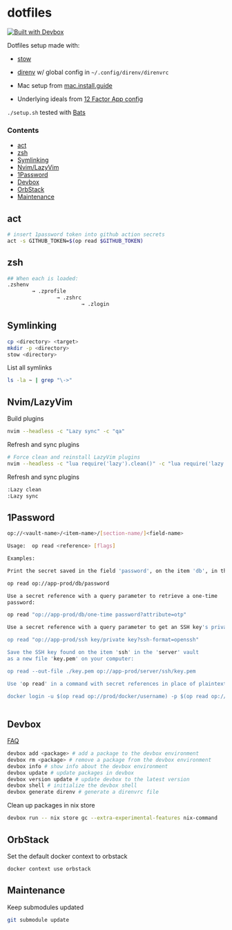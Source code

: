 # dotfiles

[![Built with Devbox](https://www.jetify.com/img/devbox/shield_moon.svg)](https://www.jetify.com/devbox/docs/contributor-quickstart/)

Dotfiles setup made with:
- [stow](https://www.gnu.org/software/stow/)

- [direnv](https://direnv.net) w/ global config in `~/.config/direnv/direnvrc`

- Mac setup from [mac.install.guide](https://mac.install.guide/)

- Underlying ideals from [12 Factor App config](https://12factor.net/config)

`./setup.sh` tested with [Bats](https://github.com/bats-core/bats-core)

### Contents
- [act](#act)
- [zsh](#zsh)
- [Symlinking](#symlinking)
- [Nvim/LazyVim](#nvimlazyvim)
- [1Password](#1password)
- [Devbox](#devbox)
- [OrbStack](#orbstack)
- [Maintenance](#maintenance)

## act

```bash
# insert 1password token into github action secrets
act -s GITHUB_TOKEN=$(op read $GITHUB_TOKEN)
```

## zsh

```bash
## When each is loaded:
.zshenv
        → .zprofile
                → .zshrc 
                        → .zlogin
```

## Symlinking

```bash
cp <directory> <target>
mkdir -p <directory>
stow <directory>
```

List all symlinks

```bash
ls -la ~ | grep "\->"
```

## Nvim/LazyVim

Build plugins

```bash
nvim --headless -c "Lazy sync" -c "qa"
```

Refresh and sync plugins
```bash
# Force clean and reinstall LazyVim plugins
nvim --headless -c "lua require('lazy').clean()" -c "lua require('lazy').sync()" -c "qa"
```

Refresh and sync plugins

```bash
:Lazy clean
:Lazy sync
```
## 1Password

```bash
op://<vault-name>/<item-name>/[section-name/]<field-name>
```

```bash
Usage:  op read <reference> [flags]

Examples:

Print the secret saved in the field 'password', on the item 'db', in the vault 'app-prod':

op read op://app-prod/db/password

Use a secret reference with a query parameter to retrieve a one-time
password:

op read "op://app-prod/db/one-time password?attribute=otp"

Use a secret reference with a query parameter to get an SSH key's private key in the OpenSSH format:

op read "op://app-prod/ssh key/private key?ssh-format=openssh"

Save the SSH key found on the item 'ssh' in the 'server' vault
as a new file 'key.pem' on your computer:

op read --out-file ./key.pem op://app-prod/server/ssh/key.pem

Use 'op read' in a command with secret references in place of plaintext secrets:

docker login -u $(op read op://prod/docker/username) -p $(op read op://prod/docker/password)
        
```

## Devbox

[FAQ](https://www.jetify.com/docs/devbox/faq/)

```bash
devbox add <package> # add a package to the devbox environment
devbox rm <package> # remove a package from the devbox environment
devbox info # show info about the devbox environment
devbox update # update packages in devbox
devbox version update # update devbox to the latest version
devbox shell # initialize the devbox shell
devbox generate direnv # generate a direnvrc file
```

Clean up packages in nix store

```bash
devbox run -- nix store gc --extra-experimental-features nix-command
```

## OrbStack

Set the default docker context to orbstack

```bash
docker context use orbstack
```

## Maintenance

Keep submodules updated

```bash
git submodule update
```